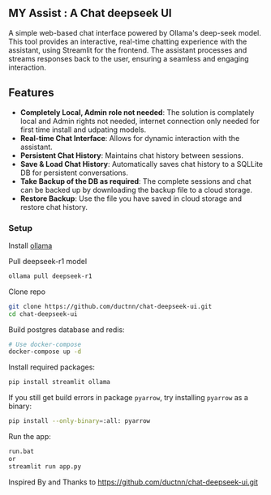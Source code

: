 
## MY Assist : A Chat deepseek UI
A simple web-based chat interface powered by Ollama's deep-seek model.
This tool provides an interactive, real-time chatting experience with the
assistant, using Streamlit for the frontend. The assistant processes and streams
responses back to the user, ensuring a seamless and engaging interaction.

## Features
- **Completely Local, Admin role not needed**: The solution is complately local and Admin rights not needed, internet connection only needed for first time install and udpating models.
- **Real-time Chat Interface**: Allows for dynamic interaction with the assistant.
- **Persistent Chat History**: Maintains chat history between sessions.
- **Save & Load Chat History**: Automatically saves chat history to a SQLLite DB for persistent conversations.
- **Take Backup of the DB as required**: The complete sessions and chat can be backed up by downloading the backup file to a cloud storage.
- **Restore Backup**: Use the file you have saved in cloud storage and restore chat history.

### Setup

Install [ollama](https://ollama.com/download)

Pull deepseek-r1 model

```sh
ollama pull deepseek-r1 
```

Clone repo
```sh
git clone https://github.com/ductnn/chat-deepseek-ui.git
cd chat-deepseek-ui
```

Build postgres database and redis:
```sh
# Use docker-compose
docker-compose up -d
```

Install required packages:
```sh
pip install streamlit ollama
```

If you still get build errors in package `pyarrow`, try installing `pyarrow`
as a binary:
```sh
pip install --only-binary=:all: pyarrow
```

Run the app:
```sh
run.bat
or
streamlit run app.py
```

Inspired By and Thanks to https://github.com/ductnn/chat-deepseek-ui.git

